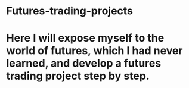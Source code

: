 # Futures-trading-projects
# Here I will expose myself to the world of futures, which I had never learned, and develop a futures trading project step by step.
